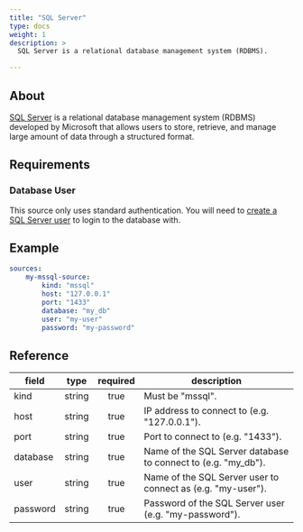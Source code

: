 ```yaml
---
title: "SQL Server"
type: docs
weight: 1
description: >
  SQL Server is a relational database management system (RDBMS).

---
```


##  About

[SQL Server][mssql-docs] is a relational database management system (RDBMS)
developed by Microsoft that allows users to store, retrieve, and manage large
amount of data through a structured format.

[mssql-docs]: https://www.microsoft.com/en-us/sql-server

## Requirements

### Database User

This source only uses standard authentication. You will need to [create a
SQL Server user][mssql-users] to login to the database with. 

[mssql-users]: https://learn.microsoft.com/en-us/sql/relational-databases/security/authentication-access/create-a-database-user?view=sql-server-ver16

## Example

```yaml
sources:
    my-mssql-source:
        kind: "mssql"
        host: "127.0.0.1"
        port: "1433"
        database: "my_db"
        user: "my-user"
        password: "my-password"
```

## Reference

| **field** | **type** | **required** | **description**                                                        |
|-----------|:--------:|:------------:|------------------------------------------------------------------------|
| kind      |  string  |     true     | Must be "mssql".                                                       |
| host      |  string  |     true     | IP address to connect to (e.g. "127.0.0.1").                           |
| port      |  string  |     true     | Port to connect to (e.g. "1433").                                      |
| database  |  string  |     true     | Name of the SQL Server database to connect to (e.g. "my_db").          |
| user      |  string  |     true     | Name of the SQL Server user to connect as (e.g. "my-user").            |
| password  |  string  |     true     | Password of the SQL Server user (e.g. "my-password").                  |
